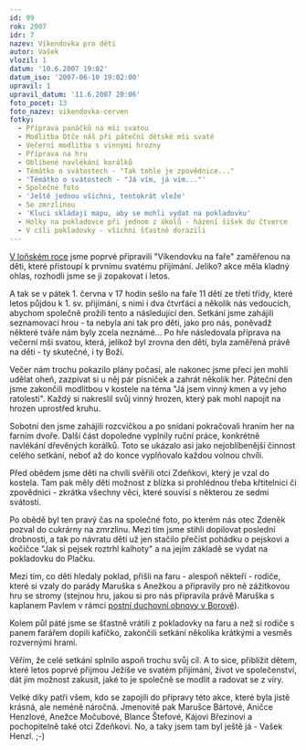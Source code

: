 ```yaml
---
id: 99
rok: 2007
idr: 7
nazev: Víkendovka pro děti
autor: Vašek
vlozil: 1
datum: '10.6.2007 19:02'
datum_iso: '2007-06-10 19:02:00'
upravil: 1
upravil_datum: '11.6.2007 20:06'
foto_pocet: 13
foto_nazev: vikendovka-cerven
fotky:
  - Příprava panáčků na mši svatou
  - Modlitba Otče náš při páteční dětské mši svaté
  - Večerní modlitba s vinnými hrozny
  - Příprava na hru
  - Oblíbené navlékání korálků
  - Témátko o svátostech - "Tak tohle je zpovědnice..."
  - 'Témátko o svátostech - "Já vím, já vím..."'
  - Společné foto
  - 'Ještě jednou všichni, tentokrát vleže'
  - Se zmrzlinou
  - 'Kluci skládají mapu, aby se mohli vydat na pokladovku'
  - Holky na pokladovce při jednom z úkolů - házení šišek do čtverce
  - V cíli pokladovky - všichni šťastně dorazili
---
```

<a href="?page=2&idr=6&year=2006">V loňském roce</a> jsme poprvé připravili "Víkendovku na faře" zaměřenou na děti, které přistoupí k prvnímu svatému přijímání. Jeliko? akce měla kladný ohlas, rozhodli jsme se ji zopakovat i letos.<p>
A tak se v pátek 1. června v 17 hodin sešlo na faře 11 dětí ze třetí třídy, které letos půjdou k 1. sv. přijímání, s nimi i dva čtvrťáci a několik nás vedoucích, abychom společně prožili tento a následující den. Setkání jsme zahájili seznamovací hrou - ta nebyla ani tak pro děti, jako pro nás, poněvadž některé tváře nám byly zcela neznámé... Po hře následovala příprava na večerní mši svatou, která, jelikož byl zrovna den dětí, byla zaměřená právě na děti - ty skutečné, i ty Boží.<p>
Večer nám trochu pokazilo plány počasí, ale nakonec jsme přeci jen mohli udělat oheň, zazpívat si u něj pár písniček a zahrát několik her. Páteční den jsme zakončili modlitbou v kostele na téma "Já jsem vinný kmen a vy jeho ratolesti". Každý si nakreslil svůj vinný hrozen, který pak mohl napojit na hrozen uprostřed kruhu.<p>
Sobotní den jsme zahájili rozcvičkou a po snídani pokračovali hraním her na farním dvoře. Další část dopoledne vyplnily ruční práce, konkrétně navlékání dřevěných korálků. Toto se ukázalo asi jako nejoblíbenější činnost celého setkání, neboť až do konce vyplňovalo každou volnou chvíli.<p>
Před obědem jsme děti na chvíli svěřili otci Zdeňkovi, který je vzal do kostela. Tam pak měly děti možnost z blízka si prohlédnou třeba křtitelnici či zpovědnici - zkrátka všechny věci, které souvisí s některou ze sedmi svátostí.<p>
Po obědě byl ten pravý čas na společné foto, po kterém nás otec Zdeněk pozval do cukrárny na zmrzlinu. Mezi tím jsme stihli dopilovat poslední drobnosti, a tak po návratu dětí už jen stačilo přečíst pohádku o pejskovi a kočičce "Jak si pejsek roztrhl kalhoty" a na jejím základě se vydat na pokladovku do Plačku.<p>
Mezi tím, co děti hledaly poklad, přišli na faru - alespoň někteří - rodiče, které si vzaly do parády Maruška s Anežkou a připravily pro ně zážitkovou hru se stromy (stejnou hru, jakou si pro nás připravila právě Maruška s kaplanem Pavlem v rámci <a href="?page=2&idr=3&year=2007">postní duchovní obnovy v Borové</a>).<p>
Kolem půl páté jsme se šťastně vrátili z pokladovky na faru a než si rodiče s panem farářem dopili kafíčko, zakončili setkání několika krátkými a vesměs rozvernými hrami.<p>
Věřím, že celé setkání splnilo aspoň trochu svůj cíl. A to sice, přiblížit dětem, které letos poprvé přijmou Ježíše ve svatém přijímání, život ve společenství, dát jim možnost zakusit, jaké to je společně se modlit a radovat se z víry.<p>
Velké díky patří všem, kdo se zapojili do přípravy této akce, které byla jistě krásná, ale neméně náročná. Jmenovitě pak Marušce Bártové, Aničce Henzlové, Anežce Močubové, Blance Štefové, Kájovi Březinovi a pochopitelně také otci Zdeňkovi. No, a taky jsem tam byl ještě já - Vašek Henzl. ;-)<p>
<p>
